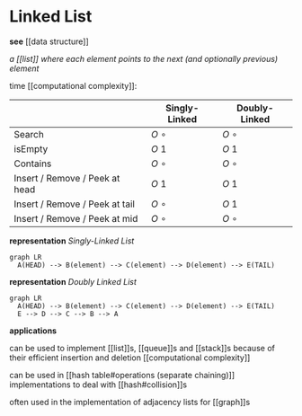 # Linked List

**see** [[data structure]]

_a [[list]] where each element points to the next (and optionally previous) element_

time [[computational complexity]]:

|                                | Singly-Linked | Doubly-Linked |
| ------------------------------ | ------------- | ------------- |
| Search                         | $O\ \circ$    | $O\ \circ$    |
| isEmpty                        | $O\ 1$        | $O\ 1$        |
| Contains                       | $O\ \circ$    | $O\ \circ$    |
| Insert / Remove / Peek at head | $O\ 1$        | $O\ 1$        |
| Insert / Remove / Peek at tail | $O\ \circ$    | $O\ 1$        |
| Insert / Remove / Peek at mid  | $O\ \circ$    | $O\ \circ$    |

**representation** _Singly-Linked List_

```mermaid
graph LR
  A(HEAD) --> B(element) --> C(element) --> D(element) --> E(TAIL)
```

**representation** _Doubly Linked List_

```mermaid
graph LR
  A(HEAD) --> B(element) --> C(element) --> D(element) --> E(TAIL)
  E --> D --> C --> B --> A
```

**applications**

can be used to implement [[list]]s, [[queue]]s and [[stack]]s because of their efficient insertion and deletion [[computational complexity]]

can be used in [[hash table#operations (separate chaining)]] implementations to deal with [[hash#collision]]s

often used in the implementation of adjacency lists for [[graph]]s
